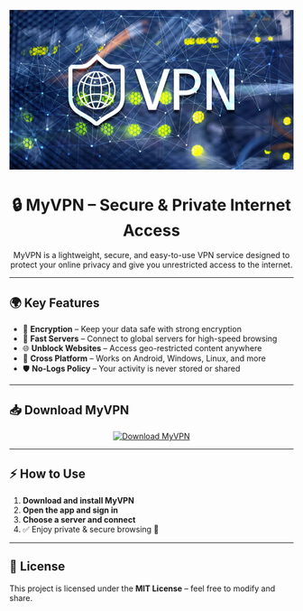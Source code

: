 <p align="center">
  <img src="vpn.jpg" alt="VPN Banner" width="800">
</p>

<h1 align="center">🔒 MyVPN – Secure & Private Internet Access</h1>

<p align="center">
  MyVPN is a lightweight, secure, and easy-to-use VPN service designed to protect your online privacy and give you unrestricted access to the internet.
</p>

---

## 🌍 Key Features
- 🔐 **Encryption** – Keep your data safe with strong encryption  
- 🚀 **Fast Servers** – Connect to global servers for high-speed browsing  
- 🌐 **Unblock Websites** – Access geo-restricted content anywhere  
- 📱 **Cross Platform** – Works on Android, Windows, Linux, and more  
- 🛡 **No-Logs Policy** – Your activity is never stored or shared  

---

## 📥 Download MyVPN

<p align="center">
  <a href="https://your-link-here.com">
    <img src="https://img.shields.io/badge/⬇️_Download-MyVPN-red?style=for-the-badge&logo=cloud&logoColor=white" 
         alt="Download MyVPN" height="150">
  </a>
</p>

---

## ⚡ How to Use
1. **Download and install MyVPN**  
2. **Open the app and sign in**  
3. **Choose a server and connect**  
4. ✅ Enjoy private & secure browsing 🎉  

---

## 📌 License
This project is licensed under the **MIT License** – feel free to modify and share.  
